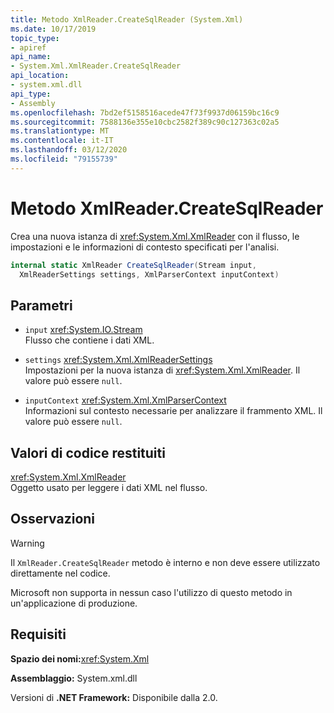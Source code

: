```yaml
---
title: Metodo XmlReader.CreateSqlReader (System.Xml)
ms.date: 10/17/2019
topic_type:
- apiref
api_name:
- System.Xml.XmlReader.CreateSqlReader
api_location:
- system.xml.dll
api_type:
- Assembly
ms.openlocfilehash: 7bd2ef5158516acede47f73f9937d06159bc16c9
ms.sourcegitcommit: 7588136e355e10cbc2582f389c90c127363c02a5
ms.translationtype: MT
ms.contentlocale: it-IT
ms.lasthandoff: 03/12/2020
ms.locfileid: "79155739"
---
```

# <a name="xmlreadercreatesqlreader-method"></a>Metodo XmlReader.CreateSqlReader

Crea una nuova istanza di <xref:System.Xml.XmlReader> con il flusso, le impostazioni e le informazioni di contesto specificati per l'analisi.

```csharp
internal static XmlReader CreateSqlReader(Stream input,
  XmlReaderSettings settings, XmlParserContext inputContext)
```

## <a name="parameters"></a>Parametri

- `input` <xref:System.IO.Stream>  
  Flusso che contiene i dati XML.

- `settings` <xref:System.Xml.XmlReaderSettings>  
  Impostazioni per la nuova istanza di <xref:System.Xml.XmlReader>. Il valore può essere `null`.

- `inputContext` <xref:System.Xml.XmlParserContext>  
  Informazioni sul contesto necessarie per analizzare il frammento XML. Il valore può essere `null`.

## <a name="returns"></a>Valori di codice restituiti

<xref:System.Xml.XmlReader>  
Oggetto usato per leggere i dati XML nel flusso.

## <a name="remarks"></a>Osservazioni

> [!WARNING]
> Il `XmlReader.CreateSqlReader` metodo è interno e non deve essere utilizzato direttamente nel codice.
>
> Microsoft non supporta in nessun caso l'utilizzo di questo metodo in un'applicazione di produzione.

## <a name="requirements"></a>Requisiti

**Spazio dei nomi:**<xref:System.Xml>

**Assemblaggio:** System.xml.dll

Versioni di **.NET Framework:** Disponibile dalla 2.0.
